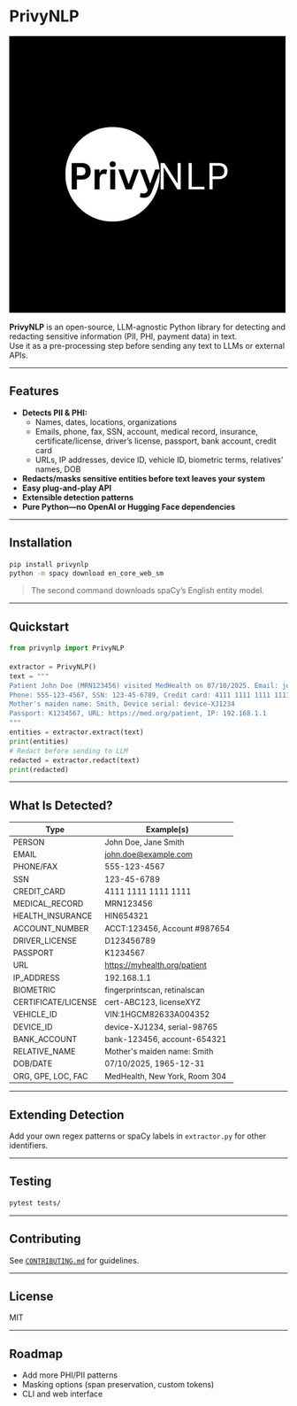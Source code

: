 # PrivyNLP
![PrivyNLP Logo](./JOLU.jpg)

**PrivyNLP** is an open-source, LLM-agnostic Python library for detecting and redacting sensitive information (PII, PHI, payment data) in text.  
Use it as a pre-processing step before sending any text to LLMs or external APIs.

---

## Features

- **Detects PII & PHI:**  
  - Names, dates, locations, organizations
  - Emails, phone, fax, SSN, account, medical record, insurance, certificate/license, driver’s license, passport, bank account, credit card
  - URLs, IP addresses, device ID, vehicle ID, biometric terms, relatives’ names, DOB
- **Redacts/masks sensitive entities before text leaves your system**
- **Easy plug-and-play API**
- **Extensible detection patterns**
- **Pure Python—no OpenAI or Hugging Face dependencies**

---

## Installation

```bash
pip install privynlp
python -m spacy download en_core_web_sm
```
> The second command downloads spaCy’s English entity model.

---

## Quickstart

```python
from privynlp import PrivyNLP

extractor = PrivyNLP()
text = """
Patient John Doe (MRN123456) visited MedHealth on 07/10/2025. Email: john.doe@example.com
Phone: 555-123-4567, SSN: 123-45-6789, Credit card: 4111 1111 1111 1111
Mother's maiden name: Smith, Device serial: device-XJ1234
Passport: K1234567, URL: https://med.org/patient, IP: 192.168.1.1
"""
entities = extractor.extract(text)
print(entities)
# Redact before sending to LLM
redacted = extractor.redact(text)
print(redacted)
```

---

## What Is Detected?

| Type              | Example(s)                        |
|-------------------|-----------------------------------|
| PERSON            | John Doe, Jane Smith              |
| EMAIL             | john.doe@example.com              |
| PHONE/FAX         | 555-123-4567                      |
| SSN               | 123-45-6789                       |
| CREDIT_CARD       | 4111 1111 1111 1111               |
| MEDICAL_RECORD    | MRN123456                         |
| HEALTH_INSURANCE  | HIN654321                         |
| ACCOUNT_NUMBER    | ACCT:123456, Account #987654      |
| DRIVER_LICENSE    | D123456789                        |
| PASSPORT          | K1234567                          |
| URL               | https://myhealth.org/patient      |
| IP_ADDRESS        | 192.168.1.1                       |
| BIOMETRIC         | fingerprintscan, retinalscan      |
| CERTIFICATE/LICENSE| cert-ABC123, licenseXYZ          |
| VEHICLE_ID        | VIN:1HGCM82633A004352             |
| DEVICE_ID         | device-XJ1234, serial-98765       |
| BANK_ACCOUNT      | bank-123456, account-654321       |
| RELATIVE_NAME     | Mother's maiden name: Smith       |
| DOB/DATE          | 07/10/2025, 1965-12-31            |
| ORG, GPE, LOC, FAC| MedHealth, New York, Room 304     |

---

## Extending Detection

Add your own regex patterns or spaCy labels in `extractor.py` for other identifiers.

---

## Testing

```bash
pytest tests/
```

---

## Contributing

See [`CONTRIBUTING.md`](CONTRIBUTING.md) for guidelines.

---

## License

MIT

---

## Roadmap

- Add more PHI/PII patterns
- Masking options (span preservation, custom tokens)
- CLI and web interface